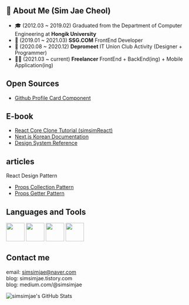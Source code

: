 ## 👨 About Me (Sim Jae Cheol)

- 🎓 (2012.03 ~ 2019.02) Graduated from the Department of Computer Engineering at **Hongik University**
- 🤔 (2019.01 ~ 2021.03) **SSG.COM** FrontEnd Developer
- 🌱 (2020.08 ~ 2020.12) **Depromeet** IT Union Club Activity (Designer + Programmer)
- 🧑‍💻 (2021.03 ~ current) **Freelancer** FrontEnd + BackEnd(ing) + Mobile Application(ing)

## Open Sources
- [Github Profile Card Component](https://github.com/simsimjae/github-profile-card-component)

## E-book
- [React Core Clone Tutorial (simsimReact)](https://simsimjae.gitbook.io/simsimreact)
- [Next.js Korean Documentation](https://simsimjae.gitbook.io/nextjs-korean-documentation/)
- [Design System Reference](https://simsimjae.gitbook.io/design-system-reference)

## articles
React Design Pattern
- [Props Collection Pattern](https://medium.com/@simsimjae/react-design-pattern-prop-collection-pattern-efbc05aa73f7)
- [Props Getter Pattern](https://medium.com/@simsimjae/react-design-pattern-props-getter-pattern-5d3cf6f0b495)

## Languages and Tools ##

<p align="left">
  <img src="https://media3.giphy.com/media/kdFc8fubgS31b8DsVu/giphy.webp" width="50">
  <img src="https://media3.giphy.com/media/ln7z2eWriiQAllfVcn/200w.webp" width="50">
  <img src="https://i.giphy.com/media/eNAsjO55tPbgaor7ma/200w.webp" width="50">
  <img src="https://i.giphy.com/media/IdyAQJVN2kVPNUrojM/200.webp" width="50">
</p>

## Contact me ##
email: simsimjae@naver.com  
blog: simsimjae.tistory.com  
blog: medium.com/@simsimjae  

![simsimjae's GitHub Stats](https://github-readme-stats.vercel.app/api?username=simsimjae&show_icons=true&count_private=true)
